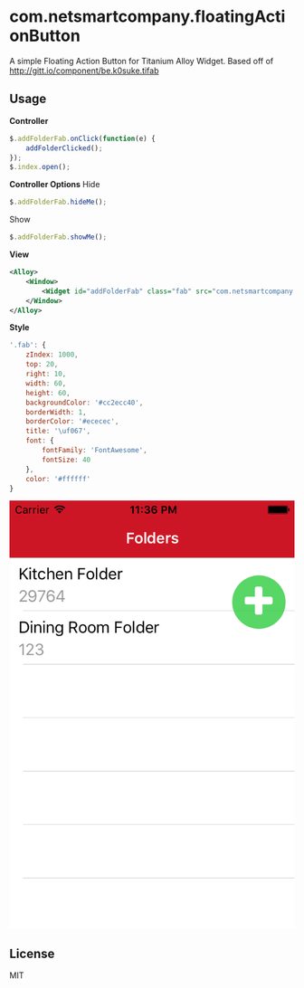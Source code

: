 # com.netsmartcompany.floatingActionButton

A simple Floating Action Button for Titanium Alloy Widget. 
Based off of http://gitt.io/component/be.k0suke.tifab

## Usage

**Controller**

```javascript
$.addFolderFab.onClick(function(e) {
	addFolderClicked();
});
$.index.open();
```
**Controller Options**
Hide
```javascript
$.addFolderFab.hideMe();
```

Show
```javascript
$.addFolderFab.showMe();
```
**View**

```xml
<Alloy>
	<Window>
		<Widget id="addFolderFab" class="fab" src="com.netsmartcompany.floatingActionButton" />
	</Window>
</Alloy>
```

**Style**

```javascript
'.fab': {
    zIndex: 1000,
    top: 20,
    right: 10,
    width: 60,
    height: 60,
    backgroundColor: '#cc2ecc40',
    borderWidth: 1,
    borderColor: '#ececec',
    title: '\uf067',
    font: {
        fontFamily: 'FontAwesome',
        fontSize: 40
    },
    color: '#ffffff'
}
```

![iOS](ios.png)
## License

MIT